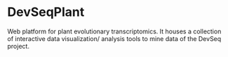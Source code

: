 # DevSeqPlant
Web platform for plant evolutionary transcriptomics. It houses a collection of interactive data visualization/ analysis tools to mine data of the DevSeq project. 
